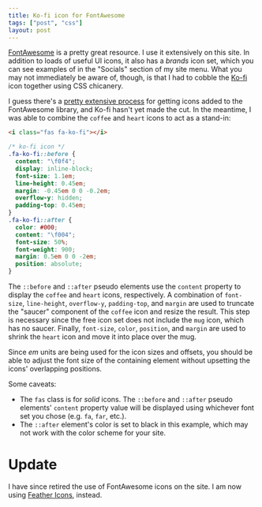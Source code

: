 ```yaml
---
title: Ko-fi icon for FontAwesome
tags: ["post", "css"]
layout: post
---
```


[FontAwesome] is a pretty great resource. I use it extensively on this site.
In addition to loads of useful UI icons, it also has a _brands_ icon set, which
you can see examples of in the "Socials" section of my site menu. What you may
not immediately be aware of, though, is that I had to cobble the [Ko-fi] icon
together using CSS chicanery.

I guess there's a [pretty extensive process] for getting icons added to the
FontAwesome library, and Ko-fi hasn't yet made the cut. In the meantime, I was
able to combine the `coffee` and `heart` icons to act as a stand-in:

```html
<i class="fas fa-ko-fi"></i>
```

```css
/* ko-fi icon */
.fa-ko-fi::before {
  content: "\f0f4";
  display: inline-block;
  font-size: 1.1em;
  line-height: 0.45em;
  margin: -0.45em 0 0 -0.2em;
  overflow-y: hidden;
  padding-top: 0.45em;
}
.fa-ko-fi::after {
  color: #000;
  content: "\f004";
  font-size: 50%;
  font-weight: 900;
  margin: 0.5em 0 0 -2em;
  position: absolute;
}
```

The `::before` and `::after` pseudo elements use the `content` property to
display the `coffee` and `heart` icons, respectively. A combination of
`font-size`, `line-height`, `overflow-y`, `padding-top`, and `margin` are used
to truncate the "saucer" component of the `coffee` icon and resize the
result. This step is necessary since the free icon set does not include the
`mug` icon, which has no saucer. Finally, `font-size`, `color`, `position`, and
`margin` are used to shrink the `heart` icon and move it into place over the
mug.

Since _em_ units are being used for the icon sizes and offsets, you should be
able to adjust the font size of the containing element without upsetting the
icons' overlapping positions.

Some caveats:

- The `fas` class is for _solid_ icons. The `::before` and `::after` pseudo
  elements' `content` property value will be displayed using whichever font set
  you chose (e.g. `fa`, `far`, etc.).
- The `::after` element's color is set to black in this example, which may not
  work with the color scheme for your site.

# Update

I have since retired the use of FontAwesome icons on the site. I am now using
[Feather Icons], instead.

[Feather Icons]: https://feathericons.com
[FontAwesome]: https://fontawesome.com
[pretty extensive process]: https://fontawesome.com/community/leaderboard/new#faqs
[Ko-fi]: https://ko-fi.com
